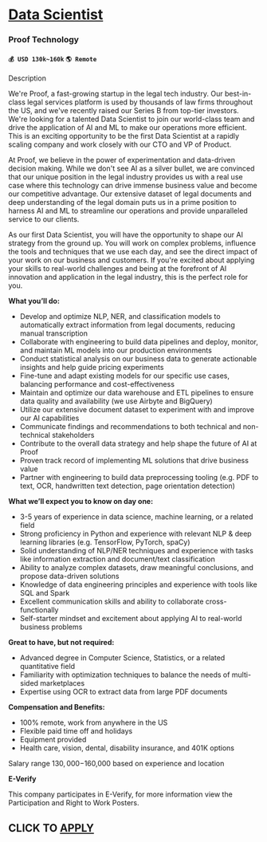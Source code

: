 # [Data Scientist](https://www.remotewlb.com/apply/data-scientist-90230)  
### Proof Technology  
#### `💰 USD 130k~160k` `🌎 Remote`  

Description

We're Proof, a fast-growing startup in the legal tech industry. Our best-in-class legal services platform is used by thousands of law firms throughout the US, and we've recently raised our Series B from top-tier investors. We're looking for a talented Data Scientist to join our world-class team and drive the application of AI and ML to make our operations more efficient. This is an exciting opportunity to be the first Data Scientist at a rapidly scaling company and work closely with our CTO and VP of Product.

At Proof, we believe in the power of experimentation and data-driven decision making. While we don't see AI as a silver bullet, we are convinced that our unique position in the legal industry provides us with a real use case where this technology can drive immense business value and become our competitive advantage. Our extensive dataset of legal documents and deep understanding of the legal domain puts us in a prime position to harness AI and ML to streamline our operations and provide unparalleled service to our clients.

As our first Data Scientist, you will have the opportunity to shape our AI strategy from the ground up. You will work on complex problems, influence the tools and techniques that we use each day, and see the direct impact of your work on our business and customers. If you're excited about applying your skills to real-world challenges and being at the forefront of AI innovation and application in the legal industry, this is the perfect role for you.

**What you’ll do:**

  * Develop and optimize NLP, NER, and classification models to automatically extract information from legal documents, reducing manual transcription
  * Collaborate with engineering to build data pipelines and deploy, monitor, and maintain ML models into our production environments
  * Conduct statistical analysis on our business data to generate actionable insights and help guide pricing experiments
  * Fine-tune and adapt existing models for our specific use cases, balancing performance and cost-effectiveness
  * Maintain and optimize our data warehouse and ETL pipelines to ensure data quality and availability (we use Airbyte and BigQuery)
  * Utilize our extensive document dataset to experiment with and improve our AI capabilities
  * Communicate findings and recommendations to both technical and non-technical stakeholders
  * Contribute to the overall data strategy and help shape the future of AI at Proof
  * Proven track record of implementing ML solutions that drive business value
  * Partner with engineering to build data preprocessing tooling (e.g. PDF to text, OCR, handwritten text detection, page orientation detection)

**What we’ll expect you to know on day one:**

  * 3-5 years of experience in data science, machine learning, or a related field
  * Strong proficiency in Python and experience with relevant NLP & deep learning libraries (e.g. TensorFlow, PyTorch, spaCy)
  * Solid understanding of NLP/NER techniques and experience with tasks like information extraction and document/text classification
  * Ability to analyze complex datasets, draw meaningful conclusions, and propose data-driven solutions
  * Knowledge of data engineering principles and experience with tools like SQL and Spark
  * Excellent communication skills and ability to collaborate cross-functionally
  * Self-starter mindset and excitement about applying AI to real-world business problems

**Great to have, but not required:**

  * Advanced degree in Computer Science, Statistics, or a related quantitative field
  * Familiarity with optimization techniques to balance the needs of multi-sided marketplaces 
  * Expertise using OCR to extract data from large PDF documents

**Compensation and Benefits:**

  * 100% remote, work from anywhere in the US
  * Flexible paid time off and holidays
  * Equipment provided
  * Health care, vision, dental, disability insurance, and 401K options

Salary range $130,000-$160,000 based on experience and location

**E-Verify**

This company participates in E-Verify, for more information view the Participation and Right to Work Posters.

  
## CLICK TO [APPLY](https://www.remotewlb.com/apply/data-scientist-90230)

